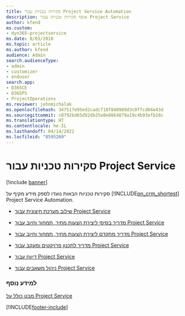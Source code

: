 ```yaml
---
title: סקירות טכניות עבור Project Service Automation
description: אוסף סקירות טכניות עבור Project Service
author: kfend
ms.custom:
- dyn365-projectservice
ms.date: 8/03/2018
ms.topic: article
ms.author: kfend
audience: Admin
search.audienceType:
- admin
- customizer
- enduser
search.app:
- D365CE
- D365PS
- ProjectOperations
ms.reviewer: johnmichalak
ms.openlocfilehash: 347517e95ed2cadcf18f840989d3c0ffcd04e43d
ms.sourcegitcommit: c0792bd65d92db25e0e8864879a19c4b93efb10c
ms.translationtype: HT
ms.contentlocale: he-IL
ms.lasthandoff: 04/14/2022
ms.locfileid: "8595269"
---
```

# <a name="white-papers-for-project-service"></a>סקירות טכניות עבור Project Service

[!include [banner](../includes/psa-now-project-operations.md)]

סקירות טכניות הבאות נועדו לספק מידע מקיף על [!INCLUDE[pn_crm_shortest](../includes/pn-crm-shortest.md)] Project Service Automation.

-   [שילוב מערכת חיצונית עבור Project Service](https://go.microsoft.com/fwlink/?LinkId=825445)

-   [מדריך בסיסי ליצירת הצעות מחיר, תמחור וחיוב עבור Project Service](https://go.microsoft.com/fwlink/?LinkId=825241)

-   [מדריך מתקדם ליצירת הצעות מחיר, תמחור וחיוב עבור Project Service](https://go.microsoft.com/fwlink/?LinkId=825242)

-   [מדריך לתכנון פרויקטים ומעקב עבור Project Service](https://go.microsoft.com/fwlink/?LinkId=825243)

-   [דיווח עבור Project Service](https://go.microsoft.com/fwlink/?LinkId=825446)

-   [ניהול משאבים עבור Project Service](https://go.microsoft.com/fwlink/?LinkId=825244)

### <a name="see-also"></a>למידע נוסף
 [מבט כולל על Project Service](../psa/overview.md)


[!INCLUDE[footer-include](../includes/footer-banner.md)]
